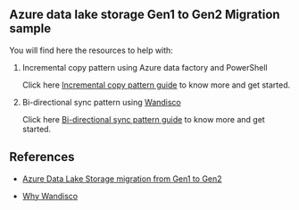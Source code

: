 ## Azure data lake storage Gen1 to Gen2 Migration sample

You will find here the resources to help with:

1. Incremental copy pattern using Azure data factory and PowerShell

   Click here [Incremental copy pattern guide](https://github.com/rukmani-msft/adlsgen1togen2migrationsamples/blob/master/src/Incremental/README.md) to know more and get started.

2. Bi-directional sync pattern using [Wandisco](https://docs.wandisco.com/bigdata/wdfusion/adls/)

   Click here [Bi-directional sync pattern guide](https://github.com/rukmani-msft/adlsgen1togen2migrationsamples/tree/master/src/Bi-directional) to know more and get started.

## References

* [Azure Data Lake Storage migration from Gen1 to Gen2 ](https://docs.microsoft.com/en-us/azure/storage/blobs/data-lake-storage-migrate-gen1-to-gen2)

* [Why Wandisco](https://docs.wandisco.com/bigdata/wdfusion/adls/)

